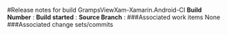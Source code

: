 ﻿#Release notes for build GrampsViewXam-Xamarin.Android-CI
**Build Number**  : 
**Build started** : 
**Source Branch** : 
###Associated work items
None
###Associated change sets/commits


